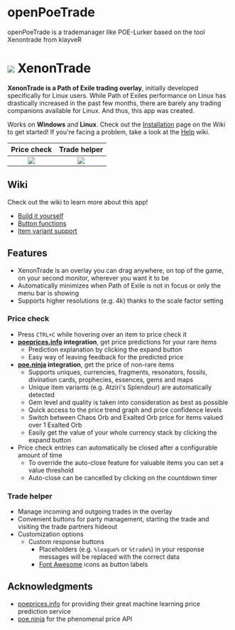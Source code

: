 # openPoeTrade
openPoeTrade is a trademanager like POE-Lurker based on the tool Xenontrade from klayveR


# ![](https://i.imgur.com/wVnDg8C.png) XenonTrade
**XenonTrade is a Path of Exile trading overlay**, initially developed specifically for Linux users. While Path of Exiles performance on Linux has drastically increased in the past few months, there are barely any trading companions available for Linux. And thus, this app was created.

Works on **Windows** and **Linux**. Check out the [Installation](https://github.com/klayveR/xenontrade/wiki/Installation) page on the Wiki to get started! If you're facing a problem, take a look at the [Help](https://github.com/klayveR/xenontrade/wiki/Help) wiki.

Price check | Trade helper
:---:|:---:
![](https://i.imgur.com/R4MO5Ju.png) | ![](https://i.imgur.com/bewwuVQ.png)

## Wiki

Check out the wiki to learn more about this app!

- [Build it yourself](https://github.com/klayveR/xenontrade/wiki/Build-it-yourself)
- [Button functions](https://github.com/klayveR/xenontrade/wiki/Button-functions)
- [Item variant support](https://github.com/klayveR/xenontrade/wiki/Item-variant-support)

## Features
- XenonTrade is an overlay you can drag anywhere, on top of the game, on your second monitor, wherever you want it to be
- Automatically minimizes when Path of Exile is not in focus or only the menu bar is showing
- Supports higher resolutions (e.g. 4k) thanks to the scale factor setting

### Price check
- Press `CTRL+C` while hovering over an item to price check it
- **[poeprices.info](https://poeprices.info/) integration**, get price predictions for your rare items
	- Prediction explanation by clicking the expand button
	- Easy way of leaving feedback for the predicted price
- **[poe.ninja](https://poe.ninja/) integration**, get the price of non-rare items
	- Supports uniques, currencies, fragments, resonators, fossils, divination cards, prophecies, essences, gems and maps
	- Unique item variants (e.g. Atziri's Splendour) are automatically detected
	- Gem level and quality is taken into consideration as best as possible
	- Quick access to the price trend graph and price confidence levels
	- Switch between Chaos Orb and Exalted Orb price for items valued over 1 Exalted Orb
	- Easily get the value of your whole currency stack by clicking the expand button
- Price check entries can automatically be closed after a configurable amount of time
	- To override the auto-close feature for valuable items you can set a value threshold
	- Auto-close can be cancelled by clicking on the countdown timer

### Trade helper
- Manage incoming and outgoing trades in the overlay
- Convenient buttons for party management, starting the trade and visiting the trade partners hideout
- Customization options
	- Custom response buttons
		- Placeholders (e.g. `%league%` or `%trade%`) in your response messages will be replaced with the correct data
		- [Font Awesome](https://fontawesome.com/icons?d=gallery) icons as button labels


## Acknowledgments
- [poeprices.info](https://poeprices.info/) for providing their great machine learning price prediction service
- [poe.ninja](https://poe.ninja) for the phenomenal price API
